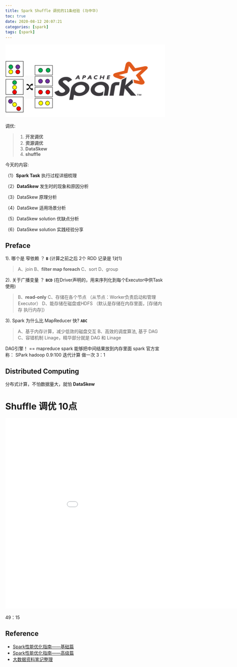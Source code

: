 ```yaml
---
title: Spark Shuffle 调优的11条经验 (马中华)
toc: true
date: 2020-08-12 20:07:21
categories: [spark]
tags: [spark]
---
```


<img src="/images/spark/spark-aura-6.7-shuffle-logo.png" width="550" alt="" />

<!-- more -->

调优:

> 1. **开发调优**
> 2. **资源调优**
> 3. **DataSkew**
> 4. **shuffle**

今天的内容:

（1）**Spark Task** 执行过程详细梳理

（2）**DataSkew** 发生时的现象和原因分析

（3）DataSkew 原理分析

（4）DataSkew 适用场景分析

（5）DataSkew solution 优缺点分析

（6）DataSkew solution 实践经验分享

## Preface

1). 哪个是 窄依赖 ？ **`B`** (计算之前之后 2个 RDD 记录是 1对1)

> A、join
> B、**filter map foreach**
> C、sort
> D、group

2). 关于广播变量 ？ **`BCD`** (在Driver声明的，用来序列化到每个Executor中供Task使用)

> B、**read-only**
> C、存储在各个节点 （从节点：Worker负责启动和管理 Executor）
> D、能存储在磁盘或HDFS （默认是存储在内存里面，[存储内存 执行内存]）

3). Spark 为什么比 MapReducer 快? **`ABC`**

> A、基于内存计算，减少低效的磁盘交互
> B、高效的调度算法, 基于 DAG
> C、容错机制 Linage，精华部分就是 DAG 和 Linage

DAG引擎！ == mapreduce spark 能够把中间结果放到内存里面
spark 官方宣称： SPark hadoop 0.9:100 迭代计算 做一次 3：1


## Distributed Computing

分布式计算，不怕数据量大，就怕 **DataSkew**

# Shuffle 调优 10点

<center><embed src="/images/spark/Spark-Shuffle-Public/Shuffle-Opt.pdf" width="990" height="600"></center>

49：15

## Reference


- [Spark性能优化指南——基础篇](https://tech.meituan.com/2016/04/29/spark-tuning-basic.html)
- [Spark性能优化指南——高级篇](https://tech.meituan.com/2016/05/12/spark-tuning-pro.html)
- [大数据资料笔记整理](https://blog.csdn.net/huang66666666/category_9399107.html)